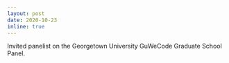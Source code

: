```yaml
---
layout: post
date: 2020-10-23
inline: true
---
```


Invited panelist on the Georgetown University GuWeCode Graduate School Panel.
